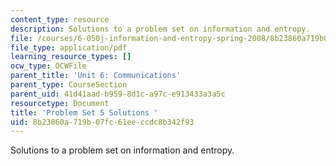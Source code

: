 ```yaml
---
content_type: resource
description: Solutions to a problem set on information and entropy.
file: /courses/6-050j-information-and-entropy-spring-2008/8b23860a719b07fc61eeccdc8b342f93_MIT6_050JS08_ps_05_sol.pdf
file_type: application/pdf
learning_resource_types: []
ocw_type: OCWFile
parent_title: 'Unit 6: Communications'
parent_type: CourseSection
parent_uid: 41d41aad-b959-8d1c-a97c-e913433a3a5c
resourcetype: Document
title: 'Problem Set 5 Solutions '
uid: 8b23860a-719b-07fc-61ee-ccdc8b342f93
---
```

Solutions to a problem set on information and entropy.

